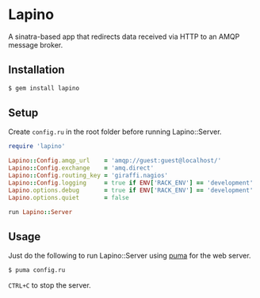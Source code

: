 # Lapino

A sinatra-based app that redirects data received via HTTP to an AMQP message broker.

## Installation

```bash
$ gem install lapino
```

## Setup

Create `config.ru` in the root folder before running Lapino::Server.

```ruby
require 'lapino'

Lapino::Config.amqp_url    = 'amqp://guest:guest@localhost/'
Lapino::Config.exchange    = 'amq.direct'
Lapino::Config.routing_key = 'giraffi.nagios'
Lapino::Config.logging     = true if ENV['RACK_ENV'] == 'development'
Lapino.options.debug       = true if ENV['RACK_ENV'] == 'development'
Lapino.options.quiet       = false

run Lapino::Server
```

## Usage

Just do the following to run Lapino::Server using [puma](https://github.com/puma/puma/) for the web server.

```bash
$ puma config.ru
```

`CTRL+C` to stop the server.
